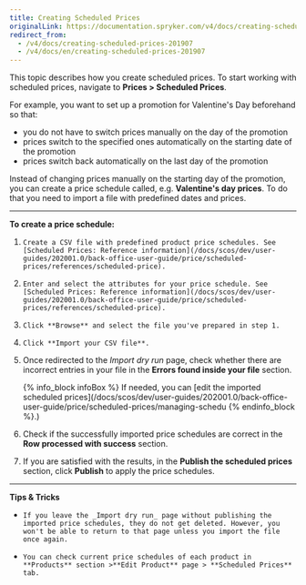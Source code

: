 ```yaml
---
title: Creating Scheduled Prices
originalLink: https://documentation.spryker.com/v4/docs/creating-scheduled-prices-201907
redirect_from:
  - /v4/docs/creating-scheduled-prices-201907
  - /v4/docs/en/creating-scheduled-prices-201907
---
```


This topic describes how you create scheduled prices.
To start working with scheduled prices, navigate to **Prices > Scheduled Prices**.

For example, you want to set up a promotion for Valentine's Day beforehand so that:

* you do not have to switch prices manually on the day of the promotion
* prices switch to the specified ones automatically on the starting date of the promotion
* prices switch back automatically on the last day of the promotion

Instead of changing prices manually on the starting day of the promotion, you can create a price schedule called,  e.g. **Valentine's day prices**. To do that you need to import a file with predefined dates and prices.
***

**To create a price schedule:**

1.     Create a CSV file with predefined product price schedules. See [Scheduled Prices: Reference information](/docs/scos/dev/user-guides/202001.0/back-office-user-guide/price/scheduled-prices/references/scheduled-price).
2.     Enter and select the attributes for your price schedule. See [Scheduled Prices: Reference information](/docs/scos/dev/user-guides/202001.0/back-office-user-guide/price/scheduled-prices/references/scheduled-price).
3.     Click **Browse** and select the file you've prepared in step 1.
4.     Click **Import your CSV file**.
5. Once redirected to the _Import dry run_ page, check whether there are incorrect entries in your file in the **Errors found inside your file** section.

     {% info_block infoBox %}
If needed, you can [edit the imported scheduled prices](/docs/scos/dev/user-guides/202001.0/back-office-user-guide/price/scheduled-prices/managing-schedu
{% endinfo_block %}.)
    
6. Check if the successfully imported price schedules are correct in the **Row processed with success** section.

7. If you are satisfied with the results, in the **Publish the scheduled prices** section, click **Publish** to apply the price schedules.
***
**Tips & Tricks**
*     If you leave the _Import dry run_ page without publishing the imported price schedules, they do not get deleted. However, you won't be able to return to that page unless you import the file once again.
*     You can check current price schedules of each product in **Products** section >**Edit Product** page > **Scheduled Prices** tab.

